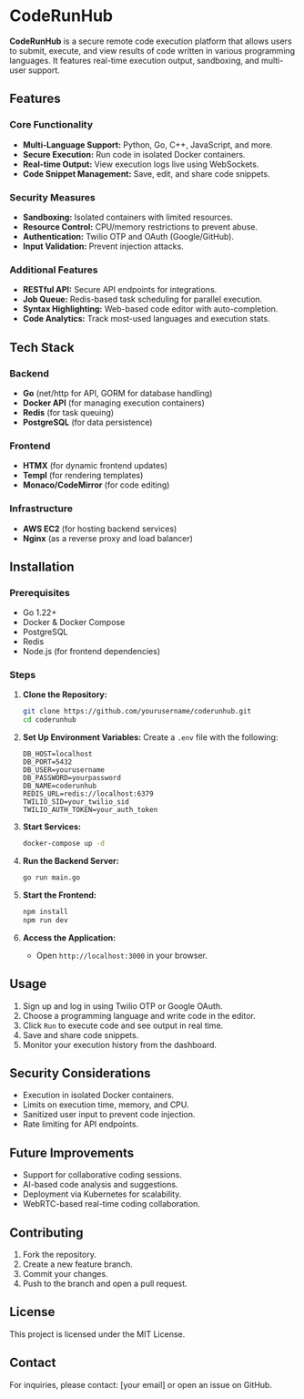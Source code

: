 # CodeRunHub

**CodeRunHub** is a secure remote code execution platform that allows users to submit, execute, and view results of code written in various programming languages. It features real-time execution output, sandboxing, and multi-user support.

## Features

### Core Functionality
- **Multi-Language Support:** Python, Go, C++, JavaScript, and more.
- **Secure Execution:** Run code in isolated Docker containers.
- **Real-time Output:** View execution logs live using WebSockets.
- **Code Snippet Management:** Save, edit, and share code snippets.

### Security Measures
- **Sandboxing:** Isolated containers with limited resources.
- **Resource Control:** CPU/memory restrictions to prevent abuse.
- **Authentication:** Twilio OTP and OAuth (Google/GitHub).
- **Input Validation:** Prevent injection attacks.

### Additional Features
- **RESTful API:** Secure API endpoints for integrations.
- **Job Queue:** Redis-based task scheduling for parallel execution.
- **Syntax Highlighting:** Web-based code editor with auto-completion.
- **Code Analytics:** Track most-used languages and execution stats.

## Tech Stack

### Backend
- **Go** (net/http for API, GORM for database handling)
- **Docker API** (for managing execution containers)
- **Redis** (for task queuing)
- **PostgreSQL** (for data persistence)

### Frontend
- **HTMX** (for dynamic frontend updates)
- **Templ** (for rendering templates)
- **Monaco/CodeMirror** (for code editing)

### Infrastructure
- **AWS EC2** (for hosting backend services)
- **Nginx** (as a reverse proxy and load balancer)

## Installation

### Prerequisites
- Go 1.22+
- Docker & Docker Compose
- PostgreSQL
- Redis
- Node.js (for frontend dependencies)

### Steps

1. **Clone the Repository:**
   ```bash
   git clone https://github.com/yourusername/coderunhub.git
   cd coderunhub
   ```

2. **Set Up Environment Variables:**
   Create a `.env` file with the following:
   ```env
   DB_HOST=localhost
   DB_PORT=5432
   DB_USER=yourusername
   DB_PASSWORD=yourpassword
   DB_NAME=coderunhub
   REDIS_URL=redis://localhost:6379
   TWILIO_SID=your_twilio_sid
   TWILIO_AUTH_TOKEN=your_auth_token
   ```

3. **Start Services:**
   ```bash
   docker-compose up -d
   ```

4. **Run the Backend Server:**
   ```bash
   go run main.go
   ```

5. **Start the Frontend:**
   ```bash
   npm install
   npm run dev
   ```

6. **Access the Application:**
   - Open `http://localhost:3000` in your browser.

## Usage

1. Sign up and log in using Twilio OTP or Google OAuth.
2. Choose a programming language and write code in the editor.
3. Click `Run` to execute code and see output in real time.
4. Save and share code snippets.
5. Monitor your execution history from the dashboard.


## Security Considerations

- Execution in isolated Docker containers.
- Limits on execution time, memory, and CPU.
- Sanitized user input to prevent code injection.
- Rate limiting for API endpoints.

## Future Improvements

- Support for collaborative coding sessions.
- AI-based code analysis and suggestions.
- Deployment via Kubernetes for scalability.
- WebRTC-based real-time coding collaboration.

## Contributing

1. Fork the repository.
2. Create a new feature branch.
3. Commit your changes.
4. Push to the branch and open a pull request.

## License

This project is licensed under the MIT License.

## Contact

For inquiries, please contact: [your email] or open an issue on GitHub.
